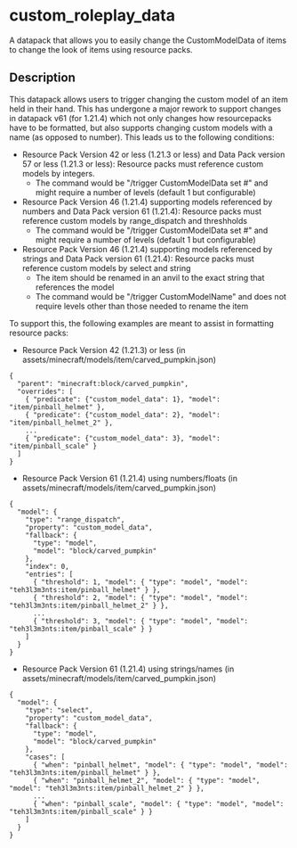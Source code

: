 # custom_roleplay_data
 A datapack that allows you to easily change the CustomModelData of items to change the look of items using resource packs.

## Description
 This datapack allows users to trigger changing the custom model of an item held in their hand.  This has undergone a major rework to support changes in datapack v61 (for 1.21.4) which not only changes how resourcepacks have to be formatted, but also supports changing custom models with a name (as opposed to number).  This leads us to the following conditions:

- Resource Pack Version 42 or less (1.21.3 or less) and Data Pack version 57 or less (1.21.3 or less): Resource packs must reference custom models by integers.
    - The command would be "/trigger CustomModelData set #" and might require a number of levels (default 1 but configurable)
- Resource Pack Version 46 (1.21.4) supporting models referenced by numbers and Data Pack version 61 (1.21.4): Resource packs must reference custom models by range_dispatch and threshholds
    - The command would be "/trigger CustomModelData set #" and might require a number of levels (default 1 but configurable)
- Resource Pack Version 46 (1.21.4) supporting models referenced by strings and Data Pack version 61 (1.21.4): Resource packs must reference custom models by select and string
    - The item should be renamed in an anvil to the exact string that references the model
    - The command would be "/trigger CustomModelName" and does not require levels other than those needed to rename the item
 
To support this, the following examples are meant to assist in formatting resource packs:

- Resource Pack Version 42 (1.21.3) or less (in assets/minecraft/models/item/carved_pumpkin.json)
```
{
  "parent": "minecraft:block/carved_pumpkin",
  "overrides": [
    { "predicate": {"custom_model_data": 1}, "model": "item/pinball_helmet" },
    { "predicate": {"custom_model_data": 2}, "model": "item/pinball_helmet_2" },
    ...
    { "predicate": {"custom_model_data": 3}, "model": "item/pinball_scale" }
  ]
}
```
- Resource Pack Version 61 (1.21.4) using numbers/floats (in assets/minecraft/models/item/carved_pumpkin.json)
```
{
  "model": {
    "type": "range_dispatch",
    "property": "custom_model_data",
    "fallback": {
      "type": "model",
      "model": "block/carved_pumpkin"
    },
    "index": 0,
    "entries": [
      { "threshold": 1, "model": { "type": "model", "model": "teh3l3m3nts:item/pinball_helmet" } },
      { "threshold": 2, "model": { "type": "model", "model": "teh3l3m3nts:item/pinball_helmet_2" } },
      ...
      { "threshold": 3, "model": { "type": "model", "model": "teh3l3m3nts:item/pinball_scale" } }
    ]
  }
}
```
- Resource Pack Version 61 (1.21.4) using strings/names (in assets/minecraft/models/item/carved_pumpkin.json)
```
{
  "model": {
    "type": "select",
    "property": "custom_model_data",
    "fallback": {
      "type": "model",
      "model": "block/carved_pumpkin"
    },
    "cases": [
      { "when": "pinball_helmet", "model": { "type": "model", "model": "teh3l3m3nts:item/pinball_helmet" } },
      { "when": "pinball_helmet_2", "model": { "type": "model", "model": "teh3l3m3nts:item/pinball_helmet_2" } },
      ...
      { "when": "pinball_scale", "model": { "type": "model", "model": "teh3l3m3nts:item/pinball_scale" } }
    ]
  }
}
```

